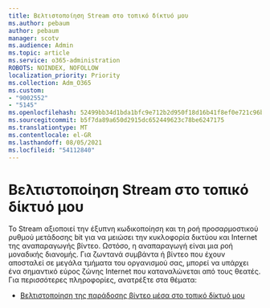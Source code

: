 ```yaml
---
title: Βελτιστοποίηση Stream στο τοπικό δίκτυό μου
ms.author: pebaum
author: pebaum
manager: scotv
ms.audience: Admin
ms.topic: article
ms.service: o365-administration
ROBOTS: NOINDEX, NOFOLLOW
localization_priority: Priority
ms.collection: Adm_O365
ms.custom:
- "9002552"
- "5145"
ms.openlocfilehash: 52499bb34d1bda1bfc9e712b2d950f18d16b41f8ef0e721c96b189b07f1cd461
ms.sourcegitcommit: b5f7da89a650d2915dc652449623c78be6247175
ms.translationtype: MT
ms.contentlocale: el-GR
ms.lasthandoff: 08/05/2021
ms.locfileid: "54112840"
---
```

# <a name="optimizing-stream-within-my-local-network"></a>Βελτιστοποίηση Stream στο τοπικό δίκτυό μου

Το Stream αξιοποιεί την έξυπνη κωδικοποίηση και τη ροή προσαρμοστικού ρυθμού μετάδοσης bit για να μειώσει την κυκλοφορία δικτύου και Internet της αναπαραγωγής βίντεο. Ωστόσο, η αναπαραγωγή είναι μια ροή μοναδικής διανομής. Για ζωντανά συμβάντα ή βίντεο που έχουν αποσταλεί σε μεγάλα τμήματα του οργανισμού σας, μπορεί να υπάρχει ένα σημαντικό εύρος ζώνης Internet που καταναλώνεται από τους θεατές. Για περισσότερες πληροφορίες, ανατρέξτε στα θέματα:

- [Βελτιστοποίηση της παράδοσης βίντεο μέσα στο τοπικό δίκτυό μου](https://docs.microsoft.com/stream/network-overview#optimizing-video-delivery-within-my-local-network)
